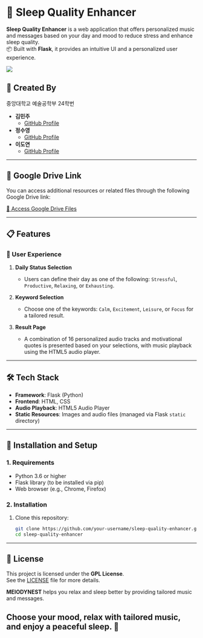 # 🌙 Sleep Quality Enhancer

**Sleep Quality Enhancer** is a web application that offers personalized music and messages based on your day and mood to reduce stress and enhance sleep quality.  
📦 Built with **Flask**, it provides an intuitive UI and a personalized user experience.

<a href="https://github.com/meaxzu">
  <img src="https://i.ibb.co/cCp70v4/picture.jpg">
</a

---

## 👤 Created By
중앙대학교 예술공학부 24학번

- **김민주**  
  - [GitHub Profile](https://github.com/your-meaxzu)  
- **정수영**  
  - [GitHub Profile](https://github.com/your-sooowii)
- **이도연**  
  - [GitHub Profile](https://github.com/your-mydoyeon)

--- 

## 📂 Google Drive Link

You can access additional resources or related files through the following Google Drive link:

[🔗 Access Google Drive Files](https://drive.google.com/drive/folders/10pdoAvqWsOOCZNC6okpci5QhT5Xyi1TV?usp=sharing)

---

## 📋 Features

### 🌟 User Experience
1. **Daily Status Selection**  
   - Users can define their day as one of the following: `Stressful`, `Productive`, `Relaxing`, or `Exhausting`.

2. **Keyword Selection**  
   - Choose one of the keywords: `Calm`, `Excitement`, `Leisure`, or `Focus` for a tailored result.

3. **Result Page**  
   - A combination of 16 personalized audio tracks and motivational quotes is presented based on your selections, with music playback using the HTML5 audio player.

---

## 🛠️ Tech Stack

- **Framework**: Flask (Python)
- **Frontend**: HTML, CSS
- **Audio Playback**: HTML5 Audio Player
- **Static Resources**: Images and audio files (managed via Flask `static` directory)

---

## 🚀 Installation and Setup

### 1. Requirements
- Python 3.6 or higher
- Flask library (to be installed via pip)
- Web browser (e.g., Chrome, Firefox)

### 2. Installation
1. Clone this repository:
   ```bash
   git clone https://github.com/your-username/sleep-quality-enhancer.git
   cd sleep-quality-enhancer

---

## 📜 License

This project is licensed under the **GPL License**.  
See the [LICENSE](LICENSE) file for more details.



**MEIODYNEST** helps you relax and sleep better by providing tailored music and messages.

<h2>Choose your mood, relax with tailored music, and enjoy a peaceful sleep. 🌙</h2>

